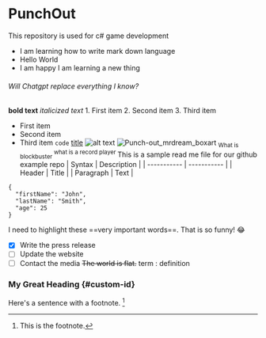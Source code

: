 # PunchOut
This repository is used for c# game development
* I am learning how to write mark down language 
* Hello World 
* I am happy I am learning a new thing
###### Will Chatgpt replace everything I know?
**bold text**
*italicized text*
	1. First item
2. Second item
3. Third item
- First item
- Second item
- Third item
`code`
[title](https://www.example.com)
![alt text](image.jpg)
![Punch-out_mrdream_boxart](https://user-images.githubusercontent.com/31461421/215283904-da0b6ed3-f3dc-47c6-949f-971c25f66aa7.PNG)
<sub>What is blockbuster </sub>
<sup>what is a record player </sup>
This is a sample read me file for our github example repo
| Syntax | Description |
| ----------- | ----------- |
| Header | Title |
| Paragraph | Text |
```
{
  "firstName": "John",
  "lastName": "Smith",
  "age": 25
}
```


I need to highlight these ==very important words==.
That is so funny! :joy:
- [x] Write the press release
- [ ] Update the website
- [ ] Contact the media
~~The world is flat.~~
term
: definition
### My Great Heading {#custom-id}
Here's a sentence with a footnote. [^1]

[^1]: This is the footnote.

